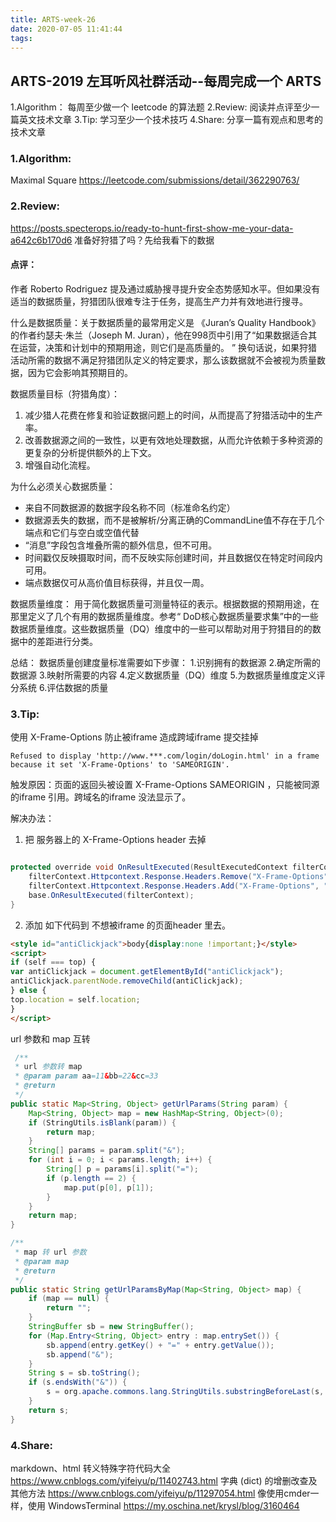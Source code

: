```yaml
---
title: ARTS-week-26
date: 2020-07-05 11:41:44
tags:
---
```



## ARTS-2019 左耳听风社群活动--每周完成一个 ARTS
1.Algorithm： 每周至少做一个 leetcode 的算法题
2.Review: 阅读并点评至少一篇英文技术文章
3.Tip: 学习至少一个技术技巧
4.Share: 分享一篇有观点和思考的技术文章

### 1.Algorithm:

Maximal Square https://leetcode.com/submissions/detail/362290763/

### 2.Review:

https://posts.specterops.io/ready-to-hunt-first-show-me-your-data-a642c6b170d6
准备好狩猎了吗？先给我看下的数据

#### 点评：


作者 Roberto Rodriguez 提及通过威胁搜寻提升安全态势感知水平。但如果没有适当的数据质量，狩猎团队很难专注于任务，提高生产力并有效地进行搜寻。

什么是数据质量：关于数据质量的最常用定义是 《Juran’s Quality Handbook》 的作者约瑟夫·朱兰（Joseph M. Juran），他在998页中引用了“如果数据适合其在运营，决策和计划中的预期用途，则它们是高质量的。 ” 换句话说，如果狩猎活动所需的数据不满足狩猎团队定义的特定要求，那么该数据就不会被视为质量数据，因为它会影响其预期目的。

数据质量目标（狩猎角度）：
1. 减少猎人花费在修复和验证数据问题上的时间，从而提高了狩猎活动中的生产率。
2. 改善数据源之间的一致性，以更有效地处理数据，从而允许依赖于多种资源的更复杂的分析提供额外的上下文。
3. 增强自动化流程。

为什么必须关心数据质量：
- 来自不同数据源的数据字段名称不同（标准命名约定） 
- 数据源丢失的数据，而不是被解析/分离正确的CommandLine值不存在于几个端点和它们与空白或空值代替
- “消息”字段包含堆叠所需的额外信息，但不可用。
- 时间戳仅反映摄取时间，而不反映实际创建时间，并且数据仅在特定时间段内可用。
- 端点数据仅可从高价值目标获得，并且仅一周。

数据质量维度：
用于简化数据质量可测量特征的表示。根据数据的预期用途，在那里定义了几个有用的数据质量维度。参考“ DoD核心数据质量要求集”中的一些数据质量维度。这些数据质量（DQ）维度中的一些可以帮助对用于狩猎目的的数据中的差距进行分类。

总结：
数据质量创建度量标准需要如下步骤：
1.识别拥有的数据源
2.确定所需的数据源
3.映射所需要的内容
4.定义数据质量（DQ）维度
5.为数据质量维度定义评分系统
6.评估数据的质量

### 3.Tip:


使用 X-Frame-Options 防止被iframe 造成跨域iframe 提交挂掉

```shell
Refused to display 'http://www.***.com/login/doLogin.html' in a frame because it set 'X-Frame-Options' to 'SAMEORIGIN'. 
```

触发原因：页面的返回头被设置 X-Frame-Options SAMEORIGIN ，只能被同源的iframe 引用。跨域名的iframe 没法显示了。

解决办法：

1. 把 服务器上的 X-Frame-Options header 去掉

```java

protected override void OnResultExecuted(ResultExecutedContext filterContext) {
	filterContext.Httpcontext.Response.Headers.Remove("X-Frame-Options");
	filterContext.Httpcontext.Response.Headers.Add("X-Frame-Options", "ALLOWALL");
	base.OnResultExecuted(filterContext);
}

```

2. 添加 如下代码到 不想被iframe 的页面header 里去。

```html
<style id="antiClickjack">body{display:none !important;}</style>
<script>
if (self === top) {
var antiClickjack = document.getElementById("antiClickjack");
antiClickjack.parentNode.removeChild(antiClickjack);
} else {
top.location = self.location;
}
</script>
```

url 参数和 map 互转

```java
 /**
 * url 参数转 map
 * @param param aa=11&bb=22&cc=33
 * @return
 */
public static Map<String, Object> getUrlParams(String param) {
	Map<String, Object> map = new HashMap<String, Object>(0);
	if (StringUtils.isBlank(param)) {
		return map;
	}
	String[] params = param.split("&");
	for (int i = 0; i < params.length; i++) {
		String[] p = params[i].split("=");
		if (p.length == 2) {
			map.put(p[0], p[1]);
		}
	}
	return map;
}

/**
 * map 转 url 参数
 * @param map
 * @return
 */
public static String getUrlParamsByMap(Map<String, Object> map) {
	if (map == null) {
		return "";
	}
	StringBuffer sb = new StringBuffer();
	for (Map.Entry<String, Object> entry : map.entrySet()) {
		sb.append(entry.getKey() + "=" + entry.getValue());
		sb.append("&");
	}
	String s = sb.toString();
	if (s.endsWith("&")) {
		s = org.apache.commons.lang.StringUtils.substringBeforeLast(s, "&");
	}
	return s;
}
```

### 4.Share:

markdown、html 转义特殊字符代码大全
https://www.cnblogs.com/yifeiyu/p/11402743.html
字典 (dict) 的增删改查及其他方法
https://www.cnblogs.com/yifeiyu/p/11297054.html
像使用cmder一样，使用 WindowsTerminal
https://my.oschina.net/krysl/blog/3160464
